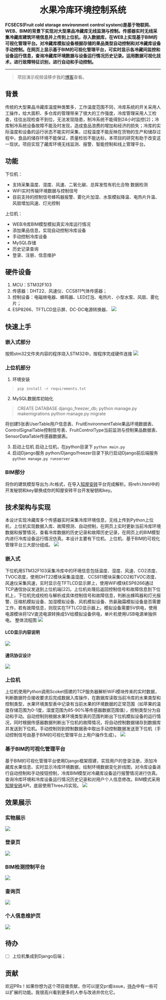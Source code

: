 <div align="center">
<h1>水果冷库环境控制系统</h1>
</div>
<strong>FCSECS(Fruit cold storage environment control system)是基于物联网、WEB、BIM的背景下实现对大型果品冷藏库无线监测与控制。传感器实时无线采集冷藏库建筑环境信息并上传到上位机，存入数据库，在WEB上实现基于BIM的可视化管理平台。对冷藏库模拟设备根据存储的果品类型自动控制和对冷藏库设备手动控制。在网页上显示基于BIM的可视化管理平台，可实时显示各冷藏间监控和设备运行信息，查询冷藏库环境数据与设备运行情况历史记录。运用数据可视化技术，进行故障特征识别，进行自动和手动控制。</strong>

<hr>

> 项目演示视频请移步我的[博客](http://img.cmlt.fun/article/%E5%89%8D%E7%AB%AF%E6%BC%94%E7%A4%BA.mp4)查看。

## 背景
传统的大型果品冷藏库温度种类繁多，工作温度范围不同，冷库系统的开关采用人工操作，给大面积、多仓库的管理带来了很大的工作强度，冷库管理采用人工检查，往往出现检查不到位，无法发现隐患，制冷系统不能得到24小时监控[2]；冷库制冷系统设备故障不能及时发现，造成食品浪费的增加和经济的损失；冷库的实际温度和设备的运行状态不能实时采集，过程温度不能反映在货物的生产和储存过程中，食品的储存环境不能保证，质量检验不能达标，本项目的研究有助于改变这一现状。项目实现了藏库环境无线监测、报警、智能控制和线上管理平台。

## 功能
下位机：
- 支持采集温度、湿度、风速、二氧化碳、总挥发性有机化合物 数据检测
- WIFI实时传输环境数据与控制信号
- 目前支持的控制信号蜂鸣器报警、雾化片加湿、水泵模拟降温、电热片升温、风扇增加风速、灯光控制

上位机：
- WEB冷库BIM模型模拟真实冷库运行情况
- 添加果品信息，实现自动控制冷库设备
- 手动控制冷库设备
- MySQL存储
- 历史记录查询
- 登录、注册、信息维护


## 硬件设备
1. MCU：STM32F103
2. 传感器：DHT22、风速仪、CCS811气体传感器；
3. 控制设备：电磁继电器、蜂鸣器、LED灯泡、电热片、小型水泵、风扇、雾化片；
4. ESP8266、TFTLCD显示屏、DC-DC电源转换器、
![](http://img.cmlt.fun/article/20230618203646.png)



## 快速上手

### 嵌入式部分
按照stm32文件夹内容的程序烧入STM32中，按程序完成硬件连接
![](http://img.cmlt.fun/article/20230618220148.png)

### 上位机部分
1. 环境安装
> `pip install -r requirements.txt`

2. MySQL数据库初始化
> CREATE DATABASE django_freezer_db;
> python manage.py makemigrations
> python manage.py migrate

将创建5张表UserTable用户信息表、FruitEnvironmentTable果品环境数据表、ControlSignalTable控制信号表、FruitControlType当前监测与控制果品数据表、SensorDataTable传感器数据表。

3. 启动上位机
启动上位机，在python目录下
`python main.py`
4. 启动Django服务
python/Django/freezer目录下执行启动Django前后端服务
`python manage.py runserver`

### BIM部分
将你的建筑模型导出为.ifc格式，在导入[知屋安砖](https://platform.zhuanspace.com/)平台完成解析。将refri.html中的开发秘钥和key替换成你的知屋安砖平台开发秘钥和key。

## 技术架构与实现
本设计实现冷藏库多个传感器实时采集冷库环境信息，无线上传到Python上位机，上位机实现数据入库、故障预测、自动控制，在网页上实时更新当前冷库环境数据和报警情况，查看冷库数据的历史记录和故障历史记录，在网页上的BIM模型内进行冷库设备运行情况仿真。本设计主要有下位机、上位机、基于BIM的可视化管理平台三大部分组成。
![](http://img.cmlt.fun/article/20230618204828.png)
### 嵌入式
下位机用STM32F103采集冷库中的环境信息包括温度、湿度、风速、CO2浓度、TVOC浓度，使用DHT22模块采集温湿度、CCS811模块采集CO2和TVOC浓度、风速仪采集风速，实时显示在TFTLCD显示屏上，使用WiFi模块ESP8266通过TCP通信协议发送到上位机端[22]。上位机处理后返回控制信号和故障信息到下位机上，下位机完成校检与解析成具体控制信号和故障信息，判断出蜂鸣器和灯光报警、压缩机模拟设备、加湿模拟设备、风机模拟设备、热氨融霜模拟设备是否需要工作，若有故障信息，则现实在TFTLCD显示器上。模拟设备需要5V供电，使用电源模块将12V直流电源转换成5V给模拟设备供电，单片机使用USB电源单独供电。
整体流程图
![](http://img.cmlt.fun/article/20230618222922.png)

#### LCD显示内容说明
![](http://img.cmlt.fun/article/20230618223238.png)
#### 通讯协议设计
![](http://img.cmlt.fun/article/20230618223057.png)

### 上位机
上位机使用Python调用Scoket搭建的TCP服务器解析WiFi模块传来的实时数据，判断数据符合接收要求后完成数据入库操作，在数据库读取当前冷库的水果类型和控制类型，水果环境类型表中记录有当前水果的环境数据的正常范围（如苹果的温度存储范围为0-1度，湿度范围为85-90%等传感器数据范围值），控制类型分为自动和手动。自动控制则根据水果环境类型表的范围判断出下位机模拟设备的运行情况，同时根据传感器数据判断出下位机的故障情况，将自动控制数据储存到数据库并发送到下位机。手动控制则到控制数据表中取出手动控制数据发送至下位机（手动控制信号由基于BIM的可视化管理平台上用户操作生成）。
![](http://img.cmlt.fun/article/20230618223417.png)

### 基于BIM的可视化管理平台
基于BIM的可视化管理平台使用Django框架搭建，实现用户的登录注册，添加冷藏库水果信息、实时显示冷库环境数据，绘制环境数据变化折线图，对冷库设备进行自动控制和手动按钮控制，冷库BIM模型对冷藏库设备运行报警情况进行仿真。查询冷库环境和冷库设备运行情况历史记录和对用户个人信息修改。BIM模式采用[知屋安砖](https://platform.zhuanspace.com/)API，底层使用ThreeJS实现。
![](http://img.cmlt.fun/article/20230618223455.png)

## 效果展示

### 实物展示
![](http://img.cmlt.fun/article/20230618224059.png)

### 登录页
![](http://img.cmlt.fun/article/20230618224142.png)

### BIM检测控制平台
![](http://img.cmlt.fun/article/20230618224226.png)

### 查询页
![](http://img.cmlt.fun/article/20230619141008.png)

### 个人信息维护页
![](http://img.cmlt.fun/article/20230619141052.png)

## 待办
- [ ] 上位机集成到Django后端；

## 贡献
欢迎PRs！如果你想为这个项目做贡献，你可以提交pr或issue，[待办](#待办)中有一些可以扩展的功能。我很高兴看到更多的人参与改进并优化它。